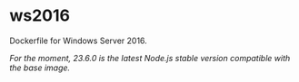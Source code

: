 ws2016
=====

Dockerfile for Windows Server 2016.

*For the moment, 23.6.0 is the latest Node.js stable version compatible with the base image.*